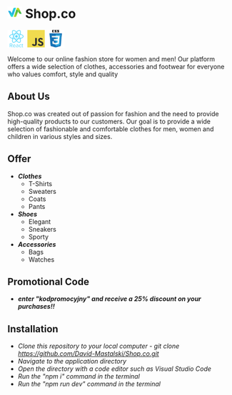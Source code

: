 # <img width="33px" src="https://github.com/David-Mastalski/Chat-App/blob/main/demo/logo.png"> Shop.co

<p>
 <img src="https://raw.githubusercontent.com/devicons/devicon/master/icons/react/react-original-wordmark.svg" alt="react" width="40" height="40"/>
 <img src="https://raw.githubusercontent.com/devicons/devicon/master/icons/javascript/javascript-original.svg" alt="javascript" width="40" height="40"/>
 <img src="https://raw.githubusercontent.com/devicons/devicon/master/icons/css3/css3-original-wordmark.svg" alt="css3" width="40" height="40"/>
</p>

Welcome to our online fashion store for women and men! Our platform offers a wide selection of clothes, accessories and footwear for everyone who values comfort, style and quality

## About Us
Shop.co was created out of passion for fashion and the need to provide high-quality products to our customers. Our goal is to provide a wide selection of fashionable and comfortable clothes for men, women and children in various styles and sizes.

## Offer
- _**Clothes**_
  - T-Shirts
  - Sweaters
  - Coats
  - Pants
- _**Shoes**_
  - Elegant
  - Sneakers
  - Sporty
- _**Accessories**_
  - Bags
  - Watches
 
## Promotional Code
- _**enter "kodpromocyjny" and receive a 25% discount on your purchases!!**_

 ## Installation 
- _Clone this repository to your local computer - git clone https://github.com/David-Mastalski/Shop.co.git_
- _Navigate to the application directory_
- _Open the directory with a code editor such as Visual Studio Code_
- _Run the "npm i" command in the terminal_
- _Run the "npm run dev" command in the terminal_
